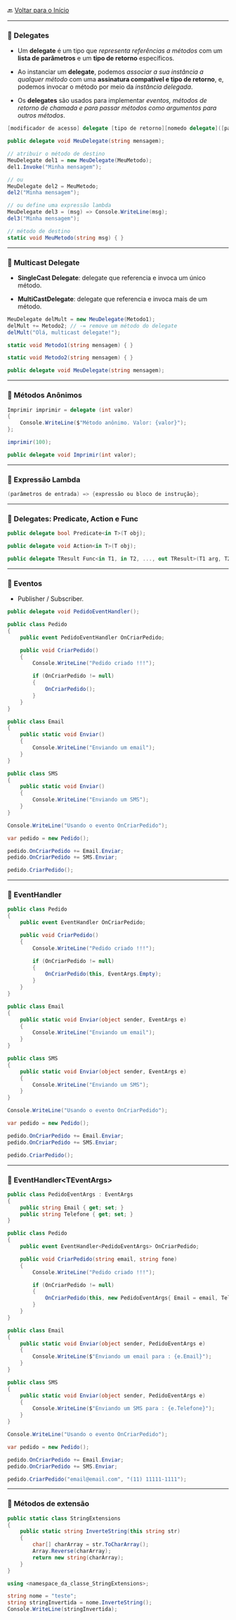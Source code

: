 🔙 [Voltar para o Início](https://github.com/4L1C3-R4BB1T/estudos-c-sharp "Voltar para o Início")

---

### 🔸 Delegates

* Um **delegate** é um tipo que *representa referências a  métodos* com um **lista de parâmetros** e um **tipo de retorno** específicos. 

* Ao instanciar um **delegate**, podemos *associar a sua instância a qualquer método* com uma **assinatura compatível e tipo de retorno**, e, podemos invocar o método por meio da *instância delegada*.

* Os **delegates** são usados para implementar *eventos, métodos de retorno de chamada e para passar métodos como argumentos para outros métodos*.

```cs
[modificador de acesso] delegate [tipo de retorno][nomedo delegate]([parâmetros])

public delegate void MeuDelegate(string mensagem);

// atribuir o método de destino 
MeuDelegate del1 = new MeuDelegate(MeuMetodo);
del1.Invoke("Minha mensagem");

// ou
MeuDelegate del2 = MeuMetodo;
del2("Minha mensagem");

// ou define uma expressão lambda
MeuDelegate del3 = (msg) => Console.WriteLine(msg); 
del3("Minha mensagem");

// método de destino
static void MeuMetodo(string msg) { }
```

---

### 🔸 Multicast Delegate

* **SingleCast Delegate**: delegate que referencia e invoca um único método.

* **MultiCastDelegate**: delegate que referencia e invoca mais de um método.

```cs
MeuDelegate delMult = new MeuDelegate(Metodo1);
delMult += Metodo2; // -= remove um método do delegate
delMult("Olá, multicast delegate!");

static void Metodo1(string mensagem) { }

static void Metodo2(string mensagem) { }

public delegate void MeuDelegate(string mensagem);
```

---

### 🔸 Métodos Anônimos

```cs
Imprimir imprimir = delegate (int valor)
{
    Console.WriteLine($"Método anônimo. Valor: {valor}");
};

imprimir(100);

public delegate void Imprimir(int valor);
```

---

### 🔸 Expressão Lambda

```cs
(parâmetros de entrada) => {expressão ou bloco de instrução};
```

---

### 🔸 Delegates: Predicate, Action e Func

```cs
public delegate bool Predicate<in T>(T obj);

public delegate void Action<in T>(T obj);

public delegate TResult Func<in T1, in T2, ..., out TResult>(T1 arg, T2 arg, ...);  
```

---

### 🔸 Eventos

* Publisher / Subscriber.

```cs
public delegate void PedidoEventHandler();

public class Pedido
{
    public event PedidoEventHandler OnCriarPedido;

    public void CriarPedido()
    {
        Console.WriteLine("Pedido criado !!!");

        if (OnCriarPedido != null)
        {
            OnCriarPedido();
        }
    }
}

public class Email 
{
    public static void Enviar()
    {
        Console.WriteLine("Enviando um email");
    }
}

public class SMS
{
    public static void Enviar()
    {
        Console.WriteLine("Enviando um SMS");
    }
}

Console.WriteLine("Usando o evento OnCriarPedido");

var pedido = new Pedido();

pedido.OnCriarPedido += Email.Enviar;
pedido.OnCriarPedido += SMS.Enviar;

pedido.CriarPedido();
```

---

### 🔸 EventHandler

```cs
public class Pedido
{
    public event EventHandler OnCriarPedido;

    public void CriarPedido()
    {
        Console.WriteLine("Pedido criado !!!");

        if (OnCriarPedido != null)
        {
            OnCriarPedido(this, EventArgs.Empty);
        }
    }
}

public class Email 
{
    public static void Enviar(object sender, EventArgs e)
    {
        Console.WriteLine("Enviando um email");
    }
}

public class SMS
{
    public static void Enviar(object sender, EventArgs e)
    {
        Console.WriteLine("Enviando um SMS");
    }
}

Console.WriteLine("Usando o evento OnCriarPedido");

var pedido = new Pedido();

pedido.OnCriarPedido += Email.Enviar;
pedido.OnCriarPedido += SMS.Enviar;

pedido.CriarPedido();
```

---

### 🔸 EventHandler\<TEventArgs>

```cs
public class PedidoEventArgs : EventArgs
{
    public string Email { get; set; }
    public string Telefone { get; set; }
}

public class Pedido
{
    public event EventHandler<PedidoEventArgs> OnCriarPedido;

    public void CriarPedido(string email, string fone)
    {
        Console.WriteLine("Pedido criado !!!");

        if (OnCriarPedido != null)
        {
            OnCriarPedido(this, new PedidoEventArgs{ Email = email, Telefone = fone });
        }
    }
}

public class Email 
{
    public static void Enviar(object sender, PedidoEventArgs e)
    {
        Console.WriteLine($"Enviando um email para : {e.Email}");
    }
}

public class SMS
{
    public static void Enviar(object sender, PedidoEventArgs e)
    {
        Console.WriteLine($"Enviando um SMS para : {e.Telefone}");
    }
}

Console.WriteLine("Usando o evento OnCriarPedido");

var pedido = new Pedido();

pedido.OnCriarPedido += Email.Enviar;
pedido.OnCriarPedido += SMS.Enviar;

pedido.CriarPedido("email@email.com", "(11) 11111-1111");
```

---

### 🔸 Métodos de extensão

```cs
public static class StringExtensions
{
    public static string InverteString(this string str)
    {
        char[] charArray = str.ToCharArray();
        Array.Reverse(charArray);
        return new string(charArray);
    }
}

using <namespace_da_classe_StringExtensions>;

string nome = "teste";
string stringInvertida = nome.InverteString();
Console.WriteLine(stringInvertida);
```
